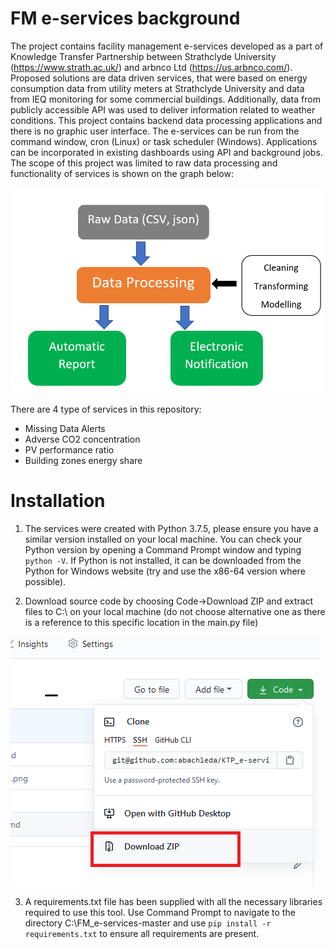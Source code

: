 # FM e-services background

The project contains facility management e-services developed as a part of Knowledge Transfer Partnership between Strathclyde University (https://www.strath.ac.uk/) and arbnco Ltd (https://us.arbnco.com/).  Proposed solutions are data driven services, that were based on energy consumption data from utility meters at Strathclyde University and data from IEQ monitoring for some commercial buildings. Additionally, data from publicly accessible API was used to deliver information related to weather conditions.
This project contains backend data processing applications and there is no graphic user interface. The e-services can be run from the command window, cron (Linux) or task scheduler (Windows). Applications can be incorporated in existing dashboards using API and background jobs. The scope of this project was limited to raw data processing and functionality of services is shown on the graph below:


![Flow chart of e-services ](/images/schema_01.png)

There are 4 type of services in this repository:
*	Missing Data Alerts
* Adverse CO2 concentration
*	PV performance ratio
*	Building zones energy share


# Installation 

1. The services were created with Python 3.7.5, please ensure you have a similar version installed on your local machine. You can check your Python version by opening a Command Prompt window and typing `python -V`. If Python is not installed, it can be downloaded from the Python for Windows website (try and use the x86-64 version where possible).

2. Download source code by choosing Code->Download ZIP and extract files to C:\ on your local machine (do not choose alternative one as there is a reference to this specific location in the main.py file)

![Download_package ](/images/img_02.png)


3.	A requirements.txt file has been supplied with all the necessary libraries required to use this tool. Use Command Prompt to navigate to the directory C:\FM_e-services-master and use `pip install -r requirements.txt` to ensure all requirements are present.
